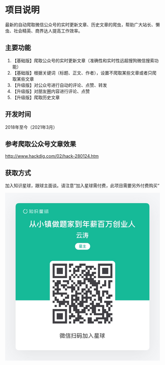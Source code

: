 # 项目说明

最新的自动爬取微信公众号的实时更新文章、历史文章的爬虫，帮助广大站长、懒虫、社会精英、商界达人提高工作效率。

## 主要功能

1. 【基础版】爬取公众号的实时更新文章（准确性和实时性远超搜狗微信搜索功能）
2. 【基础版】根据关键词（标题、正文、作者），设置不爬取某些文章或者只爬取某些文章
3. 【升级版】对公众号进行自动的评论、点赞、转发
4. 【升级版】对朋友圈内容进行评论、点赞
5. 【升级版】爬取历史文章

## 开发时间

2018年至今（2021年3月）

## 参考爬取公众号文章效果

http://www.hackdig.com/02/hack-280124.htm

## 获取方式

加入知识星球，跟球主面谈。请注意”加入星球需付费，此项目需要另外付费购买“

![zsxq](zsxq.jpg)
